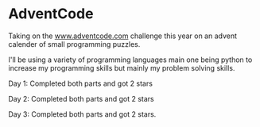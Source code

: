 # AdventCode

Taking on the www.adventcode.com challenge this year on an advent calender of small programming puzzles.

I'll be using a variety of programming languages main one being python to increase my programming skills but mainly my problem solving skills.


Day 1: Completed both parts and got 2 stars

Day 2: Completed both parts and got 2 stars

Day 3: Completed both parts and got 2 stars.
